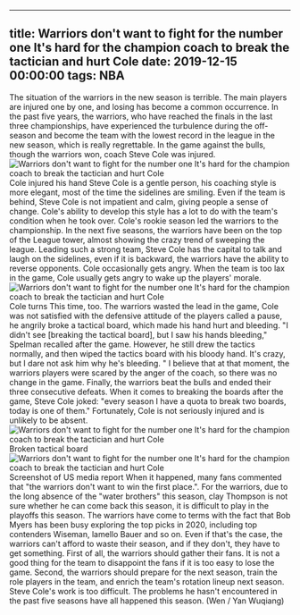 
---
title: Warriors don't want to fight for the number one It's hard for the champion coach to break the tactician and hurt Cole
date: 2019-12-15 00:00:00
tags:  NBA
---
The situation of the warriors in the new season is terrible. The main players are injured one by one, and losing has become a common occurrence. In the past five years, the warriors, who have reached the finals in the last three championships, have experienced the turbulence during the off-season and become the team with the lowest record in the league in the new season, which is really regrettable. In the game against the bulls, though the warriors won, coach Steve Cole was injured.
![Warriors don't want to fight for the number one It's hard for the champion coach to break the tactician and hurt Cole](b25a57f41f7a48e0b0c66ff5dfde51b3.jpg)
Cole injured his hand
Steve Cole is a gentle person, his coaching style is more elegant, most of the time the sidelines are smiling. Even if the team is behind, Steve Cole is not impatient and calm, giving people a sense of change. Cole's ability to develop this style has a lot to do with the team's condition when he took over. Cole's rookie season led the warriors to the championship.
In the next five seasons, the warriors have been on the top of the League tower, almost showing the crazy trend of sweeping the league. Leading such a strong team, Steve Cole has the capital to talk and laugh on the sidelines, even if it is backward, the warriors have the ability to reverse opponents. Cole occasionally gets angry. When the team is too lax in the game, Cole usually gets angry to wake up the players' morale.
![Warriors don't want to fight for the number one It's hard for the champion coach to break the tactician and hurt Cole](a8e24d78c71146b19ca9d6097e66c38e.jpg)
Cole turns
This time, too.
The warriors wasted the lead in the game, Cole was not satisfied with the defensive attitude of the players called a pause, he angrily broke a tactical board, which made his hand hurt and bleeding. "I didn't see [breaking the tactical board], but I saw his hands bleeding," Spelman recalled after the game. However, he still drew the tactics normally, and then wiped the tactics board with his bloody hand. It's crazy, but I dare not ask him why he's bleeding. "
I believe that at that moment, the warriors players were scared by the anger of the coach, so there was no change in the game. Finally, the warriors beat the bulls and ended their three consecutive defeats. When it comes to breaking the boards after the game, Steve Cole joked: "every season I have a quota to break two boards, today is one of them." Fortunately, Cole is not seriously injured and is unlikely to be absent.
![Warriors don't want to fight for the number one It's hard for the champion coach to break the tactician and hurt Cole](e4ef24ef343748028ccd16ef683bb769.jpg)
Broken tactical board
![Warriors don't want to fight for the number one It's hard for the champion coach to break the tactician and hurt Cole](2068ead2b0db4e5ba293eece252697c1.jpg)
Screenshot of US media report
When it happened, many fans commented that "the warriors don't want to win the first place.". For the warriors, due to the long absence of the "water brothers" this season, clay Thompson is not sure whether he can come back this season, it is difficult to play in the playoffs this season. The warriors have come to terms with the fact that Bob Myers has been busy exploring the top picks in 2020, including top contenders Wiseman, lamello Bauer and so on.
Even if that's the case, the warriors can't afford to waste their season, and if they don't, they have to get something. First of all, the warriors should gather their fans. It is not a good thing for the team to disappoint the fans if it is too easy to lose the game. Second, the warriors should prepare for the next season, train the role players in the team, and enrich the team's rotation lineup next season.
Steve Cole's work is too difficult. The problems he hasn't encountered in the past five seasons have all happened this season.
(Wen / Yan Wuqiang)